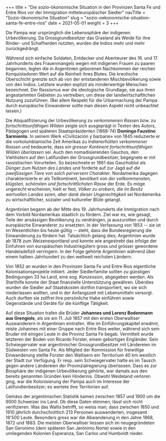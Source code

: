 +++
title = "Die sozio-ökonomische Situation in den Provinzen Santa Fe und Entre Rios vor der Immigration mitteleuropäischer Siedler"
navTitle = "Sozio-ökonomische Situation"
slug = "sozio-oekonomische-situation-santa-fe-entre-rios"
date = 2021-05-01
weight = 3
+++

Die Pampa war ursprünglich die Lebenssphäre der indigenen Urbevölkerung. Da Grossgrundbesitzer das Grasland als Weide für ihre Rinder- und Schafherden nutzten, wurden die Indios mehr und mehr zurückgedrängt.

Während sich einfache Soldaten, Entdecker und Abenteurer des 16. und 17. Jahrhunderts des Frauenmangels wegen mit indigenen Frauen zu paaren begannen, legten die in Argentinien geborenen Nachkommen der reichen Konquistadoren Wert auf die Reinheit ihres Blutes. Die kreolische Oberschicht grenzte sich ab von der entstandenen Mischbevölkerung sowie von den Indios. Letztere wurden explizit als minderwertige Menschen bezeichnet. Der Rassismus war die ideologische Grundlage, sie aus ihren angestammten Gebieten zu vertreiben, um diese der landwirtschaftlichen Nutzung zuzuführen. (Bei allem Respekt für die Urbarmachung der Pampa durch europäische Einwanderer sollte man diesen Aspekt nicht unbeachtet lassen.)

Die Abqualifizierung der Urbevölkerung zu *verkommenen Rassen* bzw. zu *fortschrittsunfähigen Wilden* zeigte sich ausgeprägt in Texten des Autors, Pädagogen und späteren Staatspräsidenten (1868-74) **Domingo Faustino Sarmiento**. In seinem Werk «Civilización y barbarie» von 1845 reduzierte er die vorkolumbianische Zeit Amerikas zu *Indianerhütten verkommener Rassen* und bedauerte, dass *ein grosser Kontinent fortschrittsunfähigen Wilden überlassen* sei. Auch den nomadisierenden Gauchos, den Viehhütern auf den Latifundien der Grossgrundbesitzer, begegnete er mit rassistischen Vorurteilen. So bezeichnete er 1861 das Gauch­oblut als *Dünger zum Nutzen des Landes* und forderte auf zur Jagd auf *die zweifüssigen Tiere von solch perversem Charakter*. Nordamerika dagegen charakterisierte er als Teilkontinent, bevölkert von *der vollkommensten, klügsten, schönsten und fortschrittlichsten Rasse* der Erde. Es möge ungerecht erscheinen, hielt er fest, *Völker zu erobern, die im Besitz wertvollen Landes seien, aber dank dieser Ungerechtigkeit* sei Nordamerika zu wirtschaftlicher, sozialer und kultureller Blüte gelangt.

Argentinien begann ab der Mitte des 19. Jahrhunderts die Immigration nach dem Vorbild Nordamerikas staatlich zu fördern. Ziel war es, wie gesagt, Teile der ansässigen Bevölkerung zu verdrängen, ja auszurotten und durch europäische Einwanderer zu ersetzten. In der Verfassung von 1853 -- sie ist im Wesentlichen bis heute gültig -- steht, dass die Bundesregierung die Einwanderung zu fördern hat. Tatsächlich gelang dies; Argentinien wurde ab 1878 zum Weizenexportland und konnte wie angestrebt das infolge der Einfuhren von europäischen Industriegütern gross und grösser gewordene Handelsdefizit verringern. In der Folge gehörte Argentinien während über einem halben Jahrhundert zu den weltweit reichsten Ländern.

Von 1852 an wurden in den Provinzen Santa Fe und Entre Rios eigentliche Kolonisationsprojekte initiiert. Jeder Siedlerfamilie sollten zu günstigen Bedingungen 33 ha Land, eine sog. *Konzession*, abgegeben werden. Als Starthilfe konnte der Staat finanzielle Unterstützung gewähren. Überdies wurden die Siedler auf Staatskosten dorthin transportiert, wo sie sich niederlassen wollten, und in der Anfangszeit mit Lebensmitteln versorgt. Auch durften sie zollfrei ihre persönliche Habe einführen sowie Gegenstände und Geräte für die künftige Tätigkeit.

Auf diese Situation trafen die Brüder **Johannes und Lorenz Bodenmann aus Grengiols**, als sie am 11. Juli 1857 mit den ersten Oberwalliser Auswanderern in Argentinien eintrafen. Wie im Einführungskapitel erwähnt, reiste Johannes mit einer Gruppe nach Entre Rios weiter, während sich sein Bruder mit einigen Leute in die Provinz Santa Fe begab. Vermittelt wurde letzteren der Boden von Ricardo Forster, einem gebürtigen Engländer. Sein Schwiegervater war argentinischer Grossgrundbesitzer mit Ländereien im Südwesten von Santa Fe. Als Mitglied der Kommission für freiwillige Einwanderung stellte Forster den Wallisern ein Territorium 40 km westlich der Stadt zur Verfügung. Er resp. sein Schwiegervater hatte es im Tausch gegen andere Ländereien der Provinzialregierung überlassen. Dass es zur Biosphäre der indigenen Urbevölkerung gehörte, war damals aus den bereits genannten Gründen kein Hindernis. Obwohl Weideland verloren ging, war die Kolonisierung der Pampa auch im Interesse der Latifundienbesitzer; es wertete ihre Territorien auf.

Gemäss der argentinischen Statistik kamen zwischen 1857 und 1900 um die 9000 Schweizer ins Land. Ob diese Daten stimmen, lässt sich nicht verifizieren. Was das Wallis betrifft, so weiss man, dass zwischen 1850 und 1910 jährlich durchschnittlich 213 Personen auswanderten, insgesamt 18\'500 Leute. Besonders gross war die Abwanderung in den Jahre 1868, 1872 und 1883. Die meisten Oberwalliser liessen sich im neugegründeten San Geronimo (dem späteren San Jerónimo Norte) sowie in den umliegenden Kolonien Esperanza, San Carlos und Humboldt nieder.

